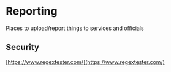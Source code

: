# Reporting

Places to upload/report things to services and officials

## Security

[https://www.regextester.com/](https://www.regextester.com/)
